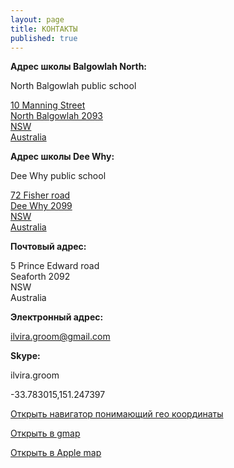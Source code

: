 ```yaml
---
layout: page
title: КОНТАКТЫ
published: true
---
```

**Адрес школы Balgowlah North:**

North Balgowlah public school

[10 Manning Street  
North Balgowlah 2093  
NSW  
Australia](http://maps.google.com/?q=LinguaPlay+Sydney)  


**Адрес школы Dee Why:**

Dee Why public school

[72 Fisher road  
Dee Why 2099  
NSW  
Australia](http://maps.google.com/?q=72+Fisher+Rd,+Dee+Why+NSW+2099)  

**Почтовый адрес:**

5 Prince Edward road  
Seaforth 2092  
NSW  
Australia  

**Электронный адрес:**

[ilvira.groom@gmail.com](mailto:ilvira.groom@gmail.com)  


**Skype:**

ilvira.groom  



-33.783015,151.247397


[Открыть навигатор понимающий гео координаты](geo:-33.783015,151.247397)


[Открыть в gmap](http://maps.google.com/?q=-33.783015,151.247397)


[Открыть в Apple map](http://maps.apple.com/?daddr=-33.783015,151.247397)
